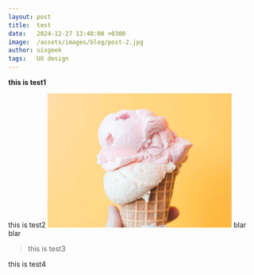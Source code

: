 ```yaml
---
layout: post
title:  test
date:   2024-12-27 13:48:00 +0300
image:  /assets/images/blog/post-2.jpg
author: uixgeek
tags:   UX design
---
```


**this is test1**

this is test2
![Example Image](/assets/images/blog/post-2.jpg)
blar blar

> this is test3

this is test4
